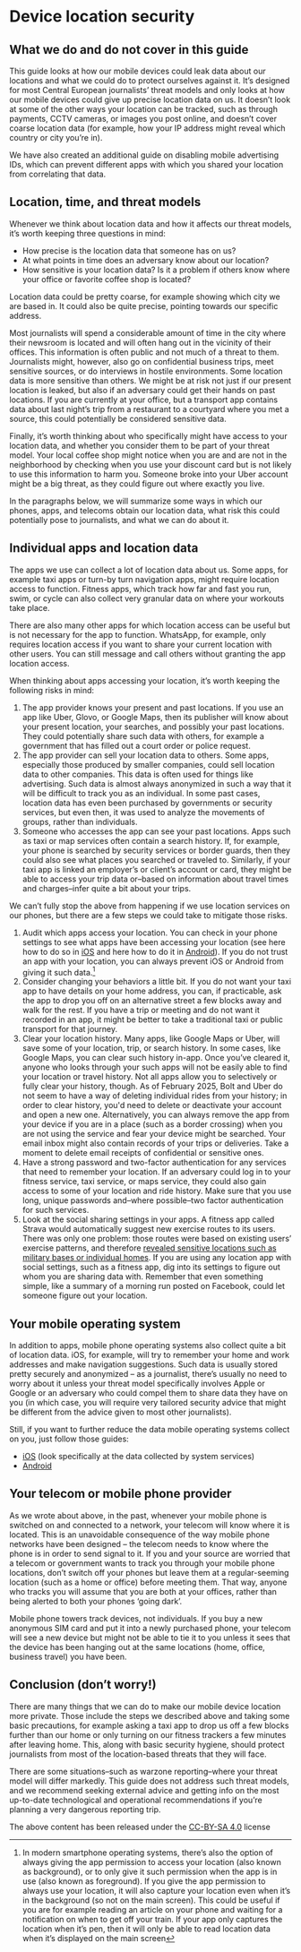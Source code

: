 # Device location security

## What we do and do not cover in this guide

This guide looks at how our mobile devices could leak data about our locations and what we could do to protect ourselves against it. It’s designed for most Central European journalists’ threat models and only looks at how our mobile devices could give up precise location data on us. It doesn’t look at some of the other ways your location can be tracked, such as through payments, CCTV cameras, or images you post online, and doesn’t cover coarse location data (for example, how your IP address might reveal which country or city you’re in).

We have also created an additional guide on disabling mobile advertising IDs, which can prevent different apps with which you shared your location from correlating that data.

## Location, time, and threat models

Whenever we think about location data and how it affects our threat models, it’s worth keeping three questions in mind:

* How precise is the location data that someone has on us?
* At what points in time does an adversary know about our location?
* How sensitive is your location data? Is it a problem if others know where your office or favorite coffee shop is located?

Location data could be pretty coarse, for example showing which city we are based in. It could also be quite precise, pointing towards our specific address.

Most journalists will spend a considerable amount of time in the city where their newsroom is located and will often hang out in the vicinity of their offices. This information is often public and not much of a threat to them. Journalists might, however, also go on confidential business trips, meet sensitive sources, or do interviews in hostile environments. Some location data is more sensitive than others. We might be at risk not just if our present location is leaked, but also if an adversary could get their hands on past locations. If you are currently at your office, but a transport app contains data about last night’s trip from a restaurant to a courtyard where you met a source, this could potentially be considered sensitive data.

Finally, it’s worth thinking about who specifically might have access to your location data, and whether you consider them to be part of your threat model. Your local coffee shop might notice when you are and are not in the neighborhood by checking when you use your discount card but is not likely to use this information to harm you. Someone broke into your Uber account might be a big threat, as they could figure out where exactly you live. 

In the paragraphs below, we will summarize some ways in which our phones, apps, and telecoms obtain our location data, what risk this could potentially pose to journalists, and what we can do about it.

## Individual apps and location data
The apps we use can collect a lot of location data about us. Some apps, for example taxi apps or turn-by turn navigation apps, might require location access to function. Fitness apps, which track how far and fast you run, swim, or cycle can also collect very granular data on where your workouts take place.

There are also many other apps for which location access can be useful but is not necessary for the app to function. WhatsApp, for example, only requires location access if you want to share your current location with other users. You can still message and call others without granting the app location access.

When thinking about apps accessing your location, it’s worth keeping the following risks in mind:

1. The app provider knows your present and past locations. If you use an app like Uber, Glovo, or Google Maps, then its publisher will know about your present location, your searches, and possibly your past locations. They could potentially share such data with others, for example a government that has filled out a court order or police request.
2. The app provider can sell your location data to others. Some apps, especially those produced by smaller companies, could sell location data to other companies. This data is often used for things like advertising. Such data is almost always anonymized in such a way that it will be difficult to track you as an individual. In some past cases, location data has even been purchased by governments or security services, but even then, it was used to analyze the movements of groups, rather than individuals.
3. Someone who accesses the app can see your past locations. Apps such as taxi or map services often contain a search history. If, for example, your phone is searched by security services or border guards, then they could also see what places you searched or traveled to. Similarly, if your taxi app is linked an employer’s or client’s account or card, they might be able to access your trip data or–based on information about travel times and charges–infer quite a bit about your trips.

We can’t fully stop the above from happening if we use location services on our phones, but there are a few steps we could take to mitigate those risks.

1. Audit which apps access your location. You can check in your phone settings to see what apps have been accessing your location (see here how to do so in [iOS](https://support.apple.com/en-us/102647) and here how to do it in [Android](https://support.google.com/android/answer/6179507?hl=en)). If you do not trust an app with your location, you can always prevent iOS or Android from giving it such data.[^1]
2. Consider changing your behaviors a little bit. If you do not want your taxi app to have details on your home address, you can, if practicable, ask the app to drop you off on an alternative street a few blocks away and walk for the rest. If you have a trip or meeting and do not want it recorded in an app, it might be better to take a traditional taxi or public transport for that journey.
3. Clear your location history. Many apps, like Google Maps or Uber, will save some of your location, trip, or search history. In some cases, like Google Maps, you can clear such history in-app. Once you’ve cleared it, anyone who looks through your such apps will not be easily able to find your location or travel history. Not all apps allow you to selectively or fully clear your history, though. As of February 2025, Bolt and Uber do not seem to have a way of deleting individual rides from your history; in order to clear history, you'd need to delete or deactivate your account and open a new one. Alternatively, you can always remove the app from your device if you are in a place (such as a border crossing) when you are not using the service and fear your device might be searched. Your email inbox might also contain records of your trips or deliveries. Take a moment to delete email receipts of confidential or sensitive ones.
4. Have a strong password and two-factor authentication for any services that need to remember your location. If an adversary could log in to your fitness service, taxi service, or maps service, they could also gain access to some of your location and ride history. Make sure that you use long, unique passwords and–where possible–two factor authentication for such services.
5. Look at the social sharing settings in your apps. A fitness app called Strava would automatically suggest new exercise routes to its users. There was only one problem: those routes were based on existing users’ exercise patterns, and therefore [revealed sensitive locations such as military bases or individual homes](https://www.bbc.com/news/technology-42853072). If you are using any location app with social settings, such as a fitness app, dig into its settings to figure out whom you are sharing data with. Remember that even something simple, like a summary of a morning run posted on Facebook, could let someone figure out your location.

## Your mobile operating system

In addition to apps, mobile phone operating systems also collect quite a bit of location data. iOS, for example, will try to remember your home and work addresses and make navigation suggestions. Such data is usually stored pretty securely and anonymized – as a journalist, there’s usually no need to worry about it unless your threat model specifically involves Apple or Google or an adversary who could compel them to share data they have on you (in which case, you will require very tailored security advice that might be different from the advice given to most other journalists).

Still, if you want to further reduce the data mobile operating systems collect on you, just follow those guides:

* [iOS](https://support.apple.com/en-sg/guide/iphone/iph3dd5f9be/ios) (look specifically at the data collected by system services)
* [Android](https://support.google.com/android/answer/3467281?hl=en#:~:text=phone%20can%20use.-,Open%20your%20phone%27s%20Settings%20app.,my%20location%20on%20or%20off.)

## Your telecom or mobile phone provider

As we wrote about above, in the past, whenever your mobile phone is switched on and connected to a network, your telecom will know where it is located. This is an unavoidable consequence of the way mobile phone networks have been designed – the telecom needs to know where the phone is in order to send signal to it. If you and your source are worried that a telecom or government wants to track you through your mobile phone locations, don’t switch off your phones but leave them at a regular-seeming location (such as a home or office) before meeting them. That way, anyone who tracks you will assume that you are both at your offices, rather than being alerted to both your phones ‘going dark’.

Mobile phone towers track devices, not individuals. If you buy a new anonymous SIM card and put it into a newly purchased phone, your telecom will see a new device but might not be able to tie it to you unless it sees that the device has been hanging out at the same locations (home, office, business travel) you have been.

## Conclusion (don’t worry!)

There are many things that we can do to make our mobile device location more private. Those include the steps we described above and taking some basic precautions, for example asking a taxi app to drop us off a few blocks further than our home or only turning on our fitness trackers a few minutes after leaving home. This, along with basic security hygiene, should protect journalists from most of the location-based threats that they will face.

There are some situations–such as warzone reporting–where your threat model will differ markedly. This guide does not address such threat models, and we recommend seeking external advice and getting
info on the most up-to-date technological and operational recommendations if you’re planning a very dangerous reporting trip.



The above content has been released under the [CC-BY-SA 4.0](https://creativecommons.org/licenses/by-sa/4.0/) license



[^1]: In modern smartphone operating systems, there’s also the option of always giving the app permission to access your location (also known as background), or to only give it such permission when the app is in use (also known as foreground). If you give the app permission to always use your location, it will also capture your location even when it’s in the background (so not on the main screen). This could be useful if you are for example reading an article on your phone and waiting for a notification on when to get off your train. If your app only captures the location when it’s pen, then it will only be able to read location data when it’s displayed on the main screen